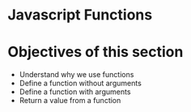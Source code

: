 # Javascript Functions

# Objectives of this section 

* Understand why we use functions
* Define a function without arguments
* Define a function with arguments
* Return a value from a function
